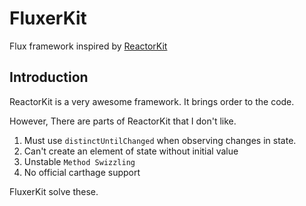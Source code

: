# FluxerKit
Flux framework inspired by [ReactorKit](https://github.com/ReactorKit/ReactorKit)

## Introduction

ReactorKit is a very awesome framework.
It brings order to the code.

However, There are parts of ReactorKit that I don't like.
1. Must use `distinctUntilChanged` when observing changes in state.
2. Can't create an element of state without initial value
3. Unstable `Method Swizzling`
4. No official carthage support

FluxerKit solve these.
